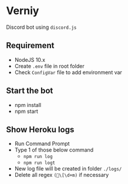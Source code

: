 # Verniy

Discord bot using `discord.js`

## Requirement

* NodeJS 10.x
* Create `.env` file in root folder
* Check `ConfigVar` file to add environment var

## Start the bot

* npm install
* npm start

## Show Heroku logs

* Run Command Prompt
* Type 1 of those below command
  * `npm run log`
  * `npm run logt`
* New log file will be created in folder `./logs/`
* Delete all regex `(\[\d+m)` if necessary
